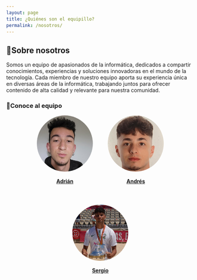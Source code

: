 ```yaml
---
layout: page
title: ¿Quiénes son el equipillo?
permalink: /nosotros/
---
```

## 🚀Sobre nosotros

Somos un equipo de apasionados de la informática, dedicados a compartir conocimientos, experiencias y soluciones innovadoras en el mundo de la tecnología. Cada miembro de nuestro equipo aporta su experiencia única en diversas áreas de la informática, trabajando juntos para ofrecer contenido de alta calidad y relevante para nuestra comunidad.

### 👥Conoce al equipo

<div style="display: flex; justify-content: center; gap: 40px; flex-wrap: wrap;">
  <div style="text-align: center;">
   <a href="/nosotros/adrian.markdown">
    <img src="/assets/fotoAdrian.jpg" alt="Adrián" style="width:150px; border-radius: 50%;">
    <p><strong>Adrián</strong></p>
   </a>
  </div>
  <div style="text-align: center;">
   <a href="/nosotros/andres.markdown">
    <img src="/assets/fotoAndres.jpg" alt="Andrés" style="width:150px; border-radius: 50%;">
    <p><strong>Andrés</strong></p>
   </a>
  </div>
  <div style="text-align: center;">
   <a href="/nosotros/sergio.markdown">
    <img src="/assets/fotoSergio.jpg" alt="Sergio" style="width:150px; border-radius: 50%;">
    <p><strong>Sergio</strong></p>
   </a>
  </div>
</div>
